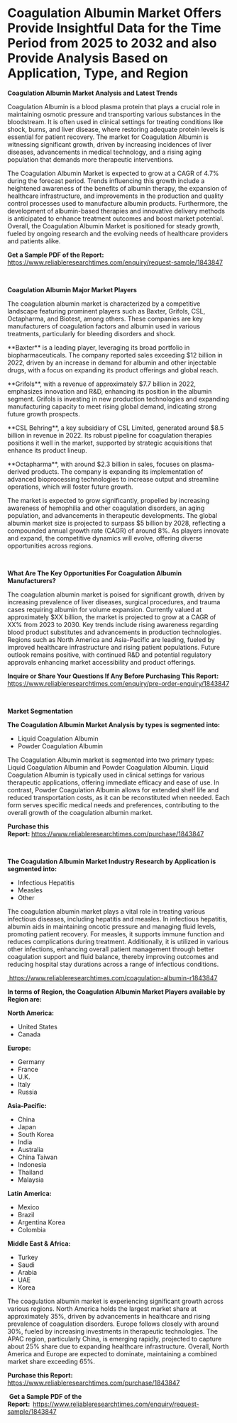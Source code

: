 <p><h1>Coagulation Albumin Market Offers Provide Insightful Data for the Time Period from 2025 to 2032 and also Provide Analysis Based on Application, Type, and Region</h1></p><p><strong>Coagulation Albumin Market Analysis and Latest Trends</strong></p>
<p><p>Coagulation Albumin is a blood plasma protein that plays a crucial role in maintaining osmotic pressure and transporting various substances in the bloodstream. It is often used in clinical settings for treating conditions like shock, burns, and liver disease, where restoring adequate protein levels is essential for patient recovery. The market for Coagulation Albumin is witnessing significant growth, driven by increasing incidences of liver diseases, advancements in medical technology, and a rising aging population that demands more therapeutic interventions.</p><p>The Coagulation Albumin Market is expected to grow at a CAGR of 4.7% during the forecast period. Trends influencing this growth include a heightened awareness of the benefits of albumin therapy, the expansion of healthcare infrastructure, and improvements in the production and quality control processes used to manufacture albumin products. Furthermore, the development of albumin-based therapies and innovative delivery methods is anticipated to enhance treatment outcomes and boost market potential. Overall, the Coagulation Albumin Market is positioned for steady growth, fueled by ongoing research and the evolving needs of healthcare providers and patients alike.</p></p>
<p><strong>Get a Sample PDF of the Report:&nbsp;</strong> <a href="https://www.reliableresearchtimes.com/enquiry/request-sample/1843847?utm_campaign=3354&utm_medium=2&utm_source=Github&utm_content=ia&utm_term=19042025&utm_id=coagulation-albumin">https://www.reliableresearchtimes.com/enquiry/request-sample/1843847</a></p>
<p>&nbsp;</p>
<p><strong>Coagulation Albumin Major Market Players</strong></p>
<p><p>The coagulation albumin market is characterized by a competitive landscape featuring prominent players such as Baxter, Grifols, CSL, Octapharma, and Biotest, among others. These companies are key manufacturers of coagulation factors and albumin used in various treatments, particularly for bleeding disorders and shock. </p><p>**Baxter** is a leading player, leveraging its broad portfolio in biopharmaceuticals. The company reported sales exceeding $12 billion in 2022, driven by an increase in demand for albumin and other injectable drugs, with a focus on expanding its product offerings and global reach.</p><p>**Grifols**, with a revenue of approximately $7.7 billion in 2022, emphasizes innovation and R&D, enhancing its position in the albumin segment. Grifols is investing in new production technologies and expanding manufacturing capacity to meet rising global demand, indicating strong future growth prospects.</p><p>**CSL Behring**, a key subsidiary of CSL Limited, generated around $8.5 billion in revenue in 2022. Its robust pipeline for coagulation therapies positions it well in the market, supported by strategic acquisitions that enhance its product lineup.</p><p>**Octapharma**, with around $2.3 billion in sales, focuses on plasma-derived products. The company is expanding its implementation of advanced bioprocessing technologies to increase output and streamline operations, which will foster future growth.</p><p>The market is expected to grow significantly, propelled by increasing awareness of hemophilia and other coagulation disorders, an aging population, and advancements in therapeutic developments. The global albumin market size is projected to surpass $5 billion by 2028, reflecting a compounded annual growth rate (CAGR) of around 8%. As players innovate and expand, the competitive dynamics will evolve, offering diverse opportunities across regions.</p></p>
<p>&nbsp;</p>
<p><strong>What Are The Key Opportunities For Coagulation Albumin Manufacturers?</strong></p>
<p><p>The coagulation albumin market is poised for significant growth, driven by increasing prevalence of liver diseases, surgical procedures, and trauma cases requiring albumin for volume expansion. Currently valued at approximately $XX billion, the market is projected to grow at a CAGR of XX% from 2023 to 2030. Key trends include rising awareness regarding blood product substitutes and advancements in production technologies. Regions such as North America and Asia-Pacific are leading, fueled by improved healthcare infrastructure and rising patient populations. Future outlook remains positive, with continued R&D and potential regulatory approvals enhancing market accessibility and product offerings.</p></p>
<p><strong>Inquire or Share Your Questions If Any Before Purchasing This Report:</strong> <a href="https://www.reliableresearchtimes.com/enquiry/pre-order-enquiry/1843847?utm_campaign=3354&utm_medium=2&utm_source=Github&utm_content=ia&utm_term=19042025&utm_id=coagulation-albumin">https://www.reliableresearchtimes.com/enquiry/pre-order-enquiry/1843847</a></p>
<p>&nbsp;</p>
<p><strong>Market Segmentation</strong></p>
<p><strong>The Coagulation Albumin Market Analysis by types is segmented into:</strong></p>
<p><ul><li>Liquid Coagulation Albumin</li><li>Powder Coagulation Albumin</li></ul></p>
<p><p>The Coagulation Albumin market is segmented into two primary types: Liquid Coagulation Albumin and Powder Coagulation Albumin. Liquid Coagulation Albumin is typically used in clinical settings for various therapeutic applications, offering immediate efficacy and ease of use. In contrast, Powder Coagulation Albumin allows for extended shelf life and reduced transportation costs, as it can be reconstituted when needed. Each form serves specific medical needs and preferences, contributing to the overall growth of the coagulation albumin market.</p></p>
<p><strong>Purchase this Report:&nbsp;</strong><a href="https://www.reliableresearchtimes.com/purchase/1843847?utm_campaign=3354&utm_medium=2&utm_source=Github&utm_content=ia&utm_term=19042025&utm_id=coagulation-albumin">https://www.reliableresearchtimes.com/purchase/1843847</a></p>
<p>&nbsp;</p>
<p><strong>The Coagulation Albumin Market Industry Research by Application is segmented into:</strong></p>
<p><ul><li>Infectious Hepatitis</li><li>Measles</li><li>Other</li></ul></p>
<p><p>The coagulation albumin market plays a vital role in treating various infectious diseases, including hepatitis and measles. In infectious hepatitis, albumin aids in maintaining oncotic pressure and managing fluid levels, promoting patient recovery. For measles, it supports immune function and reduces complications during treatment. Additionally, it is utilized in various other infections, enhancing overall patient management through better coagulation support and fluid balance, thereby improving outcomes and reducing hospital stay durations across a range of infectious conditions.</p></p>
<p><a href="https://www.reliableresearchtimes.com/coagulation-albumin-r1843847?utm_campaign=3354&utm_medium=2&utm_source=Github&utm_content=ia&utm_term=19042025&utm_id=coagulation-albumin">&nbsp;https://www.reliableresearchtimes.com/coagulation-albumin-r1843847</a></p>
<p><strong>In terms of Region, the Coagulation Albumin Market Players available by Region are:</strong></p>
<p>
    <p> <strong> North America: </strong>
        <ul>
            <li>United States</li>
            <li>Canada</li>
        </ul>
        </p> 
    <p> <strong> Europe: </strong>
        <ul>
            <li>Germany</li>
            <li>France</li>
            <li>U.K.</li>
            <li>Italy</li>
            <li>Russia</li>
        </ul>
        </p> 
    <p> <strong> Asia-Pacific: </strong>
        <ul>
            <li>China</li>
            <li>Japan</li>
            <li>South Korea</li>
            <li>India</li>
            <li>Australia</li>
            <li>China Taiwan</li>
            <li>Indonesia</li>
            <li>Thailand</li>
            <li>Malaysia</li>
        </ul>
        </p> 
    <p> <strong> Latin America: </strong>
        <ul>
            <li>Mexico</li>
            <li>Brazil</li>
            <li>Argentina Korea</li>
            <li>Colombia</li>
        </ul>
        </p> 
    <p> <strong> Middle East & Africa: </strong>
        <ul>
            <li>Turkey</li>
            <li>Saudi</li>
            <li>Arabia</li>
            <li>UAE</li>
            <li>Korea</li>
        </ul>
    </p>
    </p>
<p><p>The coagulation albumin market is experiencing significant growth across various regions. North America holds the largest market share at approximately 35%, driven by advancements in healthcare and rising prevalence of coagulation disorders. Europe follows closely with around 30%, fueled by increasing investments in therapeutic technologies. The APAC region, particularly China, is emerging rapidly, projected to capture about 25% share due to expanding healthcare infrastructure. Overall, North America and Europe are expected to dominate, maintaining a combined market share exceeding 65%.</p></p>
<p><strong>Purchase this Report: </strong><a href="https://www.reliableresearchtimes.com/purchase/1843847?utm_campaign=3354&utm_medium=2&utm_source=Github&utm_content=ia&utm_term=19042025&utm_id=coagulation-albumin">https://www.reliableresearchtimes.com/purchase/1843847</a></p>
<p>&nbsp;<strong>Get a Sample PDF of the Report:&nbsp;&nbsp;</strong><a href="https://www.reliableresearchtimes.com/enquiry/request-sample/1843847?utm_campaign=3354&utm_medium=2&utm_source=Github&utm_content=ia&utm_term=19042025&utm_id=coagulation-albumin">https://www.reliableresearchtimes.com/enquiry/request-sample/1843847</a></p>
<p><strong></strong></p>
<p><p></p><p></p><p></p></p>